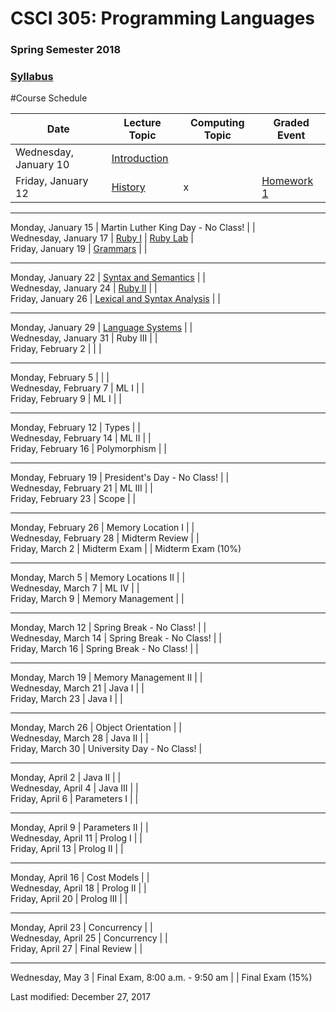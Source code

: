 # CSCI 305: Programming Languages
### Spring Semester 2018

### [Syllabus](syllabus.html)

#Course Schedule

Date | Lecture Topic | Computing Topic | Graded Event
---- | ------------- | --------------- | ------------
Wednesday, January 10 | [Introduction](lectures/Intro/SimpleData/) | &nbsp; | &nbsp;
Friday, January 12 | [History](lectures/Intro/TurtleGraphics/) | x | [Homework 1](homeworks/hw1.html)

---

Monday, January 15 | Martin Luther King Day - No Class! |  |  
Wednesday, January 17 | [Ruby I](lectures/ruby1.html) | [Ruby Lab](https://github.com/CSCI305/csci305-ruby-lab/) |  
Friday, January 19 | [Grammars](lectures/grammars.html) |  |   

---

Monday, January 22 | [Syntax and Semantics]() |  |  
Wednesday, January 24 | [Ruby II]() |  |  
Friday, January 26 | [Lexical and Syntax Analysis]() |  |  

---

Monday, January 29 | [Language Systems]() |  |  
Wednesday, January 31 | Ruby III |  |  
Friday, February 2 |  |  |  

---

Monday, February 5 |  |  |  
Wednesday, February 7 | ML I |  |  
Friday, February 9 | ML I |  |  

---

Monday, February 12 | Types |  |  
Wednesday, February 14 | ML II |  |  
Friday, February 16 | Polymorphism |  |  

---

Monday, February 19 | President's Day - No Class! |  |  
Wednesday, February 21 | ML III |  |  
Friday, February 23 | Scope |  |  

---

Monday, February 26 | Memory Location I |  |  
Wednesday, February 28 | Midterm Review |  |  
Friday, March 2 | Midterm Exam |  | Midterm Exam (10%)

---

Monday, March 5 | Memory Locations II |  |  
Wednesday, March 7 | ML IV |  |  
Friday, March 9 | Memory Management |  |  

---

Monday, March 12 | Spring Break - No Class! |  |  
Wednesday, March 14 | Spring Break - No Class! |  |  
Friday, March 16 | Spring Break - No Class! |  |

---

Monday, March 19 | Memory Management II |  |  
Wednesday, March 21 | Java I |  |  
Friday,  March 23 | Java I |  |  

---

Monday, March 26 | Object Orientation |  |  
Wednesday, March 28 | Java II |  |  
Friday, March 30 | University Day - No Class! |  

---

Monday, April 2 | Java II |  |  
Wednesday, April 4 | Java III |  |  
Friday, April 6 | Parameters I |  |  

---

Monday, April 9 | Parameters II |  |  
Wednesday, April 11 | Prolog I |  |  
Friday, April 13 | Prolog II |  |

---

Monday, April 16 | Cost Models |  |  
Wednesday, April 18 | Prolog II |  |  
Friday, April 20 | Prolog III |  |  

---

Monday, April 23 | Concurrency |  |  
Wednesday, April 25 | Concurrency |  |  
Friday, April 27 | Final Review |  |  

---

Wednesday, May 3 | Final Exam, 8:00 a.m. - 9:50 am |  | Final Exam (15%)

Last modified: December 27, 2017

